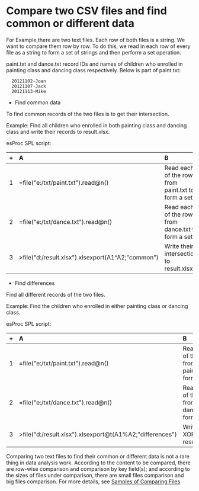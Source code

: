 # Compare two CSV files and find common or different data

For Example,there are two text files. Each row of both files is a string. We want to compare them row by row. To do this, we read in each row of every file as a string to form a set of strings and then perform a set operation.

paint.txt and dance.txt record IDs and names of children who enrolled in painting class and dancing class respectively. Below is part of paint.txt:
```
  20121102-Joan
  20121107-Jack
  20121113-Mike
```
- Find common data

To find common records of the two files is to get their intersection.

Example: Find all children who enrolled in both painting class and dancing class and write their records to result.xlsx.

esProc SPL script:

|+|A|B|
|:-|:-|:-|
|1|=file("e:/txt/paint.txt").read@n()|Read each of the rows from paint.txt to form a set|
|2|=file("e:/txt/dance.txt").read@n()|Read each of the rows from dance.txt to form a set|
|3|>file("d:/result.xlsx").xlsexport(A1\^A2;"common")|Write their intersection to result.xlsx|

- Find differences

Find all different records of the two files.

Example: Find the children who enrolled in either painting class or dancing class.

esProc SPL script:

|+|A|B|
|:-|:-|:-|
|1|=file("e:/txt/paint.txt").read@n()|Read each of the rows from paint.txt to form a set|
|2|=file("e:/txt/dance.txt").read@n()|Read each of the rows from dance.txt to form a set|
|3|>file("d:/result.xlsx").xlsexport@t(A1%A2;"differences")|Write their XORs to result.xlsx|


Comparing two text files to find their common or different data is not a rare thing in data analysis work. According to the content to be compared, there are row-wise comparison and comparison by key field(s); and according to the sizes of files under comparison, there are small files comparison and big files comparison.
For more details, see [Samples of Comparing Files](http://c.raqsoft.com/article/1600309188122)
